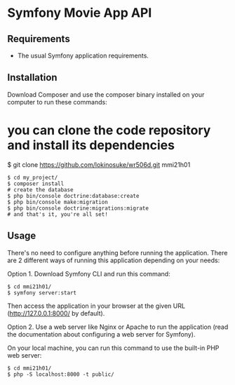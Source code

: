 # Symfony Movie App API
## Requirements
- The usual Symfony application requirements.
## Installation
Download Composer and use the composer binary installed on your computer to run these commands:

# you can clone the code repository and install its dependencies
$ git clone https://github.com/lokinosuke/wr506d.git mmi21h01
```
$ cd my_project/
$ composer install
# create the database
$ php bin/console doctrine:database:create
$ php bin/console make:migration
$ php bin/console doctrine:migrations:migrate
# and that's it, you're all set!
```
## Usage
There's no need to configure anything before running the application. There are 2 different ways of running this application depending on your needs:

Option 1. Download Symfony CLI and run this command:
```
$ cd mmi21h01/
$ symfony server:start
```
Then access the application in your browser at the given URL (http://127.0.0.1:8000/ by default).

Option 2. Use a web server like Nginx or Apache to run the application (read the documentation about configuring a web server for Symfony).

On your local machine, you can run this command to use the built-in PHP web server:
```
$ cd mmi21h01/
$ php -S localhost:8000 -t public/
```
